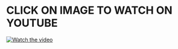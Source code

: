 # CLICK ON IMAGE TO WATCH ON YOUTUBE
[![Watch the video](https://img.youtube.com/vi/EAAZN8oZY2s/maxresdefault.jpg)](https://youtu.be/EAAZN8oZY2s)